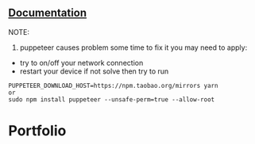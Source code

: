 ## [Documentation](/DOCUMENTATION.md)

NOTE:

1. puppeteer causes problem some time to fix it you may need to apply:

- try to on/off your network connection
- restart your device
  if not solve then try to run

```
PUPPETEER_DOWNLOAD_HOST=https://npm.taobao.org/mirrors yarn
or
sudo npm install puppeteer --unsafe-perm=true --allow-root
```
# Portfolio
